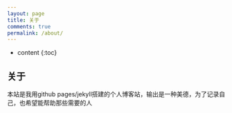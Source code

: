```yaml
---
layout: page
title: 关于
comments: true
permalink: /about/
---
```


* content
{:toc}

## 关于
本站是我用github pages/jekyll搭建的个人博客站，输出是一种美德，为了记录自己，也希望能帮助那些需要的人
